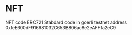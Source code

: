 # NFT
NFT code
ERC721 Stabdard code in goerli testnet address 0xfeE600dF916681032C653B806ac8e2eAFFfa2eC9
